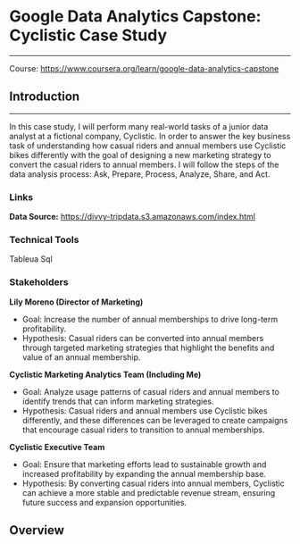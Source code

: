 # Google Data Analytics Capstone: Cyclistic Case Study
_____________________________________________________
Course: https://www.coursera.org/learn/google-data-analytics-capstone

## Introduction
________________

In this case study, I will perform many real-world tasks of a junior data analyst at a fictional company, Cyclistic. In order to answer the key business task of understanding how casual riders and annual members use Cyclistic bikes differently with the goal of designing a new marketing strategy to convert the casual riders to annual members. I will follow the steps of the data analysis process: Ask, Prepare, Process, Analyze, Share, and Act.

### Links
**Data Source:** https://divvy-tripdata.s3.amazonaws.com/index.html


### Technical Tools
Tableua
Sql

### Stakeholders
**Lily Moreno (Director of Marketing)**
- Goal: Increase the number of annual memberships to drive long-term profitability.
- Hypothesis: Casual riders can be converted into annual members through targeted marketing strategies that highlight the benefits and value of an annual membership.

**Cyclistic Marketing Analytics Team (Including Me)**
- Goal: Analyze usage patterns of casual riders and annual members to identify trends that can inform marketing strategies.
- Hypothesis: Casual riders and annual members use Cyclistic bikes differently, and these differences can be leveraged to create campaigns that encourage casual riders to transition to annual memberships.

**Cyclistic Executive Team**
- Goal: Ensure that marketing efforts lead to sustainable growth and increased profitability by expanding the annual membership base.
- Hypothesis: By converting casual riders into annual members, Cyclistic can achieve a more stable and predictable revenue stream, ensuring future success and expansion opportunities.

## Overview
